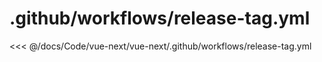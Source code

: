 # .github/workflows/release-tag.yml

<<< @/docs/Code/vue-next/vue-next/.github/workflows/release-tag.yml
